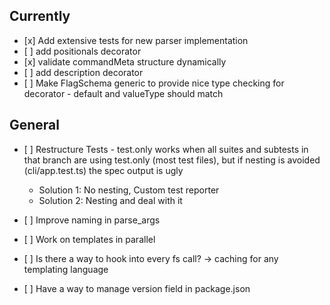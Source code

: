 ## Currently

- [x] Add extensive tests for new parser implementation
- [ ] add positionals decorator
- [x] validate commandMeta structure dynamically
- [ ] add description decorator
- [ ] Make FlagSchema generic to provide nice type checking for decorator - default and valueType should match

## General

- [ ] Restructure Tests - test.only works when all suites and subtests in that branch are using test.only (most test files), but if nesting is avoided (cli/app.test.ts) the spec output is ugly
    - Solution 1: No nesting, Custom test reporter
    - Solution 2: Nesting and deal with it

- [ ] Improve naming in parse_args
- [ ] Work on templates in parallel
- [ ] Is there a way to hook into every fs call? -> caching for any templating language
- [ ] Have a way to manage version field in package.json
